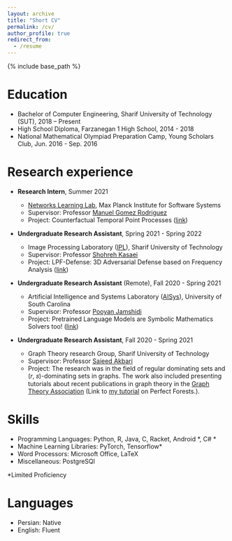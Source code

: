 ```yaml
---
layout: archive
title: "Short CV"
permalink: /cv/
author_profile: true
redirect_from:
  - /resume
---
```


{% include base_path %}

Education
======
* Bachelor of Computer Engineering, Sharif University of Technology (SUT), 2018 – Present 
* High School Diploma, Farzanegan 1 High School, 2014 - 2018 
* National Mathematical Olympiad Preparation Camp, Young Scholars Club, Jun. 2016 - Sep. 2016

Research experience
======
* **Research Intern**, Summer 2021 
  * [Networks Learning Lab](https://github.com/Networks-Learning), Max Planck Institute for Software Systems
  * Supervisor: Professor [Manuel Gomez Rodriguez](https://people.mpi-sws.org/~manuelgr/)
  * Project: Counterfactual Temporal Point Processes ([link](https://knoorbakhsh.github.io/publication/countercaftual-tpp))

* **Undergraduate Research Assistant**, Spring 2021 - Spring 2022
  * Image Processing Laboratory ([IPL](http://ipl.ce.sharif.edu/)), Sharif University of Technology
  * Supervisor: Professor [Shohreh Kasaei](https://scholar.google.com/citations?user=mvx4PvgAAAAJ&hl=en)
  * Project:  LPF-Defense: 3D Adversarial Defense based on Frequency Analysis ([link](https://knoorbakhsh.github.io/publication/lpf-defense))

* **Undergraduate Research Assistant** (Remote), Fall 2020 - Spring 2021
  * Artificial Intelligence and Systems Laboratory ([AISys](https://pooyanjamshidi.github.io/AISys/)), University of South Carolina
  * Supervisor: Professor [Pooyan Jamshidi](https://pooyanjamshidi.github.io/)
  * Project:  Pretrained Language Models are Symbolic Mathematics Solvers too! ([link](https://knoorbakhsh.github.io/publication/symbolic-math))

* **Undergraduate Research Assistant**, Fall 2020 - Spring 2021
  * Graph Theory research Group, Sharif University of Technology
  * Supervisor: Professor [Saieed Akbari](https://scholar.google.com/citations?user=1Lozhc4AAAAJ&hl=en)
  * Project: The research was in the field of regular dominating sets and (𝑟, 𝑠)-dominating sets in graphs. The work also included presenting tutorials about recent publications in graph theory in the [Graph Theory Association](https://graphtheoryassociation.com/) (Link to [my tutorial](https://graphtheoryassociation.com/perfect-forests-by-kimia-noorbakhsh/) on Perfect Forests.).

  
Skills
======
* Programming Languages: Python, R, Java, C, Racket, Android *, C# *
* Machine Learning Libraries: PyTorch, Tensorflow*
* Word Processors: Microsoft Office, LaTeX
* Miscellaneous: PostgreSQl

*Limited Proficiency

Languages
======
* Persian: Native
* English: Fluent

<!-- Publications
======
  <ul>{% for post in site.publications %}
    {% include archive-single-cv.html %}
  {% endfor %}</ul>
  
Talks
======
  <ul>{% for post in site.talks %}
    {% include archive-single-talk-cv.html %}
  {% endfor %}</ul>
  
Teaching
======
  <ul>{% for post in site.teaching %}
    {% include archive-single-cv.html %}
  {% endfor %}</ul>
  
Service and leadership
======
* Currently signed in to 43 different slack teams --> 